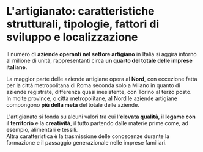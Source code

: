 # L'artigianato: caratteristiche strutturali, tipologie, fattori di sviluppo e localizzazione

Il numero di **aziende operanti nel settore artigiano** in Italia si aggira
intorno al milione di unità, rappresentanti circa **un quarto del totale delle
imprese italiane**.

La maggior parte delle aziende artigiane opera al **Nord**, con eccezione fatta
per la città metropolitana di Roma seconda solo a Milano in quanto di aziende
registrate, differenza quasi inesistente, con Torino al terzo posto.\
In molte province, o città metropolitane, al Nord le aziende artigiane
compongono **più della metà** del totale delle aziende.

L'artigianato si fonda su alcuni valori tra cui l'**elevata qualità**, il
**legame con il territorio** e la **creatività**, il tutto partendo dalle
materie prime come, ad esempio, alimentari e tessili.\
Altra caratteristica è la trasmissione delle conoscenze durante la formazione e
il passaggio generazionale nelle imprese familiari.
